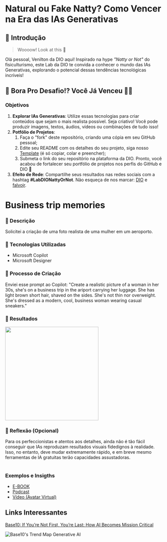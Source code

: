 # Natural ou Fake Natty? Como Vencer na Era das IAs Generativas

## 🚀 Introdução

> Woooow! Look at this 👀

Olá pessoal, Venilton da DIO aqui! Inspirado na hype _"Natty or Not"_ do fisiculturismo, este Lab da DIO te convida a conhecer o mundo das IAs Generativas, explorando o potencial dessas tendências tecnológicas incríveis!

## 🎯 Bora Pro Desafio!? Você Já Venceu 💪🤓

### Objetivos

1. **Explorar IAs Generativas**: Utilize essas tecnologias para criar conteúdos que sejam o mais realista possível. Seja criativo! Você pode produzir imagens, textos, áudios, vídeos ou combinações de tudo isso!
1. **Potfólio de Projetos**:
    1. Faça o "fork" deste repositório, criando uma cópia em seu GitHub pessoal;
    2. Edite seu README com os detalhes do seu projeto, siga nosso [Template](#template) (é só copiar, colar e preencher);
    3. Submeta o link do seu repositório na plataforma da DIO. Pronto, você acabou de fortalecer seu portfólio de projetos nos perfis do GitHub e DIO 🚀
1. **Efeito de Rede**: Compartilhe seus resultados nas redes sociais com a hashtag **#LabDIONattyOrNot**. Não esqueça de nos marcar: [DIO](https://www.linkedin.com/school/dio-makethechange) e [falvojr](https://www.linkedin.com/in/falvojr).

# Business trip memories

### 📒 Descrição
Solicitei a criação de uma foto realista de uma mulher em um aeroporto.

### 🤖 Tecnologias Utilizadas
- Microsoft Copilot
- Microsoft Designer

### 🧐 Processo de Criação
Enviei esse prompt ao Copilot: "Create a realistic picture of a woman in her 30s, she's on a business trip in the ariport carrying her luggage. She has light brown short hair, shaved on the sides. She's not thin nor overweight. She's dressed as a modern, cool, business woman wearing casual sneakers."

### 🚀 Resultados
<img src="./assets/copilot-gif.gif" height="300">

### 💭 Reflexão (Opcional)
Para os perfeccionistas e atentos aos detalhes, ainda não é tão fácil conseguir que IAs reproduzam resultados visuais fidedignos à realidade. Isso, no entanto, deve mudar extremamente rápido, e em breve mesmo ferramentas de IA gratuitas terão capacidades assustadoras.

#
### Exemplos e Insigths

- [E-BOOK](/exemplos/E-BOOK.md)
- [Podcast](/exemplos/PODCAST.md)
- [Vídeo (Avatar Virtual)](/exemplos/VIDEO.md)

## Links Interessantes

[Base10: If You’re Not First, You’re Last: How AI Becomes Mission Critical](https://base10.vc/post/generative-ai-mission-critical/)

![Base10's Trend Map Generative AI](https://github.com/digitalinnovationone/lab-natty-or-not/assets/730492/f4df26e8-f8f7-4419-8252-c69d73ea930c)
